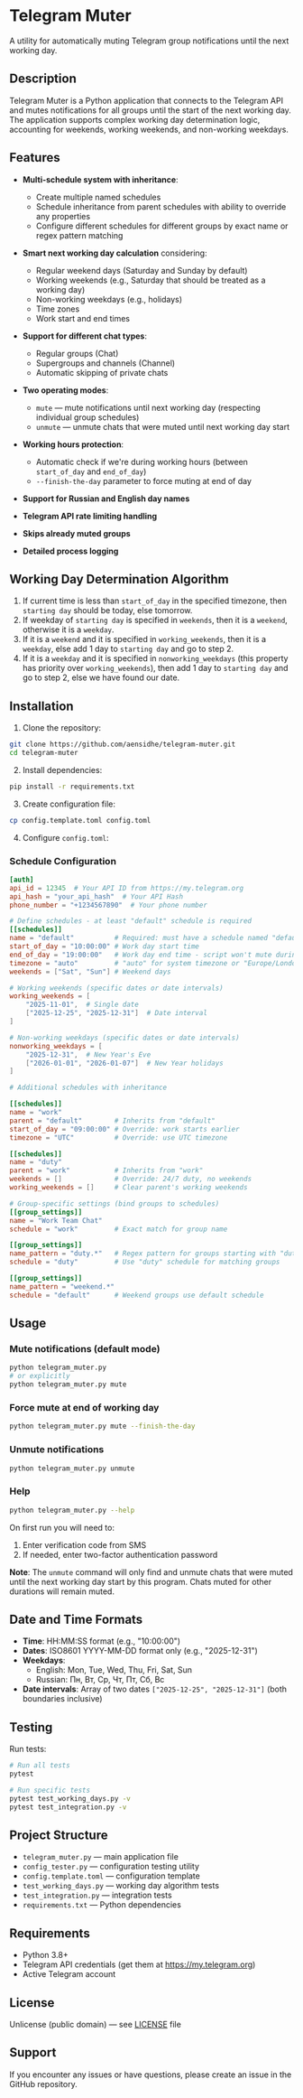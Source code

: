 # Telegram Muter

A utility for automatically muting Telegram group notifications until the next working day.

## Description

Telegram Muter is a Python application that connects to the Telegram API and mutes notifications for all groups until the start of the next working day. The application supports complex working day determination logic, accounting for weekends, working weekends, and non-working weekdays.

## Features

- **Multi-schedule system with inheritance**:
  - Create multiple named schedules
  - Schedule inheritance from parent schedules with ability to override any properties
  - Configure different schedules for different groups by exact name or regex pattern matching
  
- **Smart next working day calculation** considering:
  - Regular weekend days (Saturday and Sunday by default)
  - Working weekends (e.g., Saturday that should be treated as a working day)
  - Non-working weekdays (e.g., holidays)
  - Time zones
  - Work start and end times
  
- **Support for different chat types**:
  - Regular groups (Chat)
  - Supergroups and channels (Channel)
  - Automatic skipping of private chats
  
- **Two operating modes**:
  - `mute` — mute notifications until next working day (respecting individual group schedules)
  - `unmute` — unmute chats that were muted until next working day start

- **Working hours protection**:
  - Automatic check if we're during working hours (between `start_of_day` and `end_of_day`)
  - `--finish-the-day` parameter to force muting at end of day
  
- **Support for Russian and English day names**
- **Telegram API rate limiting handling**
- **Skips already muted groups**
- **Detailed process logging**

## Working Day Determination Algorithm

1. If current time is less than `start_of_day` in the specified timezone, then `starting day` should be today, else tomorrow.
2. If weekday of `starting day` is specified in `weekends`, then it is a `weekend`, otherwise it is a `weekday`.
3. If it is a `weekend` and it is specified in `working_weekends`, then it is a `weekday`, else add 1 day to `starting day` and go to step 2.
4. If it is a `weekday` and it is specified in `nonworking_weekdays` (this property has priority over `working_weekends`), then add 1 day to `starting day` and go to step 2, else we have found our date.

## Installation

1. Clone the repository:
```bash
git clone https://github.com/aensidhe/telegram-muter.git
cd telegram-muter
```

2. Install dependencies:
```bash
pip install -r requirements.txt
```

3. Create configuration file:
```bash
cp config.template.toml config.toml
```

4. Configure `config.toml`:

### Schedule Configuration
```toml
[auth]
api_id = 12345  # Your API ID from https://my.telegram.org
api_hash = "your_api_hash"  # Your API Hash
phone_number = "+1234567890"  # Your phone number

# Define schedules - at least "default" schedule is required
[[schedules]]
name = "default"          # Required: must have a schedule named "default"
start_of_day = "10:00:00" # Work day start time
end_of_day = "19:00:00"   # Work day end time - script won't mute during work hours
timezone = "auto"         # "auto" for system timezone or "Europe/London"
weekends = ["Sat", "Sun"] # Weekend days

# Working weekends (specific dates or date intervals)
working_weekends = [
    "2025-11-01",  # Single date
    ["2025-12-25", "2025-12-31"]  # Date interval
]

# Non-working weekdays (specific dates or date intervals)
nonworking_weekdays = [
    "2025-12-31",  # New Year's Eve
    ["2026-01-01", "2026-01-07"]  # New Year holidays
]

# Additional schedules with inheritance

[[schedules]]
name = "work"
parent = "default"        # Inherits from "default"
start_of_day = "09:00:00" # Override: work starts earlier
timezone = "UTC"          # Override: use UTC timezone

[[schedules]]
name = "duty"
parent = "work"           # Inherits from "work"
weekends = []             # Override: 24/7 duty, no weekends
working_weekends = []     # Clear parent's working weekends

# Group-specific settings (bind groups to schedules)
[[group_settings]]
name = "Work Team Chat"
schedule = "work"         # Exact match for group name

[[group_settings]]
name_pattern = "duty.*"   # Regex pattern for groups starting with "duty"
schedule = "duty"         # Use "duty" schedule for matching groups

[[group_settings]]
name_pattern = "weekend.*"
schedule = "default"      # Weekend groups use default schedule
```

## Usage

### Mute notifications (default mode)
```bash
python telegram_muter.py
# or explicitly
python telegram_muter.py mute
```

### Force mute at end of working day
```bash
python telegram_muter.py mute --finish-the-day
```

### Unmute notifications
```bash
python telegram_muter.py unmute
```

### Help
```bash
python telegram_muter.py --help
```

On first run you will need to:
1. Enter verification code from SMS
2. If needed, enter two-factor authentication password

**Note**: The `unmute` command will only find and unmute chats that were muted until the next working day start by this program. Chats muted for other durations will remain muted.

## Date and Time Formats

- **Time**: HH:MM:SS format (e.g., "10:00:00")
- **Dates**: ISO8601 YYYY-MM-DD format only (e.g., "2025-12-31")
- **Weekdays**: 
  - English: Mon, Tue, Wed, Thu, Fri, Sat, Sun
  - Russian: Пн, Вт, Ср, Чт, Пт, Сб, Вс
- **Date intervals**: Array of two dates `["2025-12-25", "2025-12-31"]` (both boundaries inclusive)

## Testing

Run tests:
```bash
# Run all tests
pytest

# Run specific tests
pytest test_working_days.py -v
pytest test_integration.py -v
```

## Project Structure

- `telegram_muter.py` — main application file
- `config_tester.py` — configuration testing utility
- `config.template.toml` — configuration template
- `test_working_days.py` — working day algorithm tests
- `test_integration.py` — integration tests
- `requirements.txt` — Python dependencies

## Requirements

- Python 3.8+
- Telegram API credentials (get them at https://my.telegram.org)
- Active Telegram account

## License

Unlicense (public domain) — see [LICENSE](LICENSE) file

## Support

If you encounter any issues or have questions, please create an issue in the GitHub repository.
